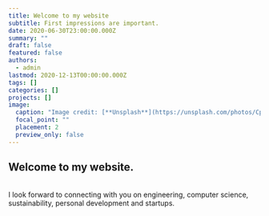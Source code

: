 ```yaml
---
title: Welcome to my website
subtitle: First impressions are important.
date: 2020-06-30T23:00:00.000Z
summary: ""
draft: false
featured: false
authors:
  - admin
lastmod: 2020-12-13T00:00:00.000Z
tags: []
categories: []
projects: []
image:
  caption: "Image credit: [**Unsplash**](https://unsplash.com/photos/CpkOjOcXdUY)"
  focal_point: ""
  placement: 2
  preview_only: false
---
```

## W﻿elcome to my website.

\
I﻿ look forward to connecting with you on engineering, computer science, sustainability, personal development and startups.